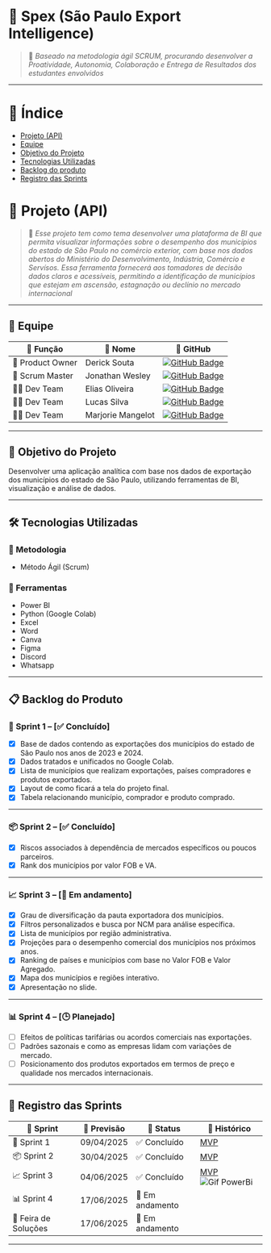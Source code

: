 # 🔧 Spex (São Paulo Export Intelligence)
> 📌 *Baseado na metodologia ágil SCRUM, procurando desenvolver a Proatividade, Autonomia, Colaboração e Entrega de Resultados dos estudantes envolvidos*

---

# 📑 Índice
* [Projeto (API)](#-projeto-api)
* [Equipe](#-equipe)
* [Objetivo do Projeto](#-objetivo-do-projeto)
* [Tecnologias Utilizadas](#%EF%B8%8F-tecnologias-utilizadas)
* [Backlog do produto](#-backlog-do-produto)
* [Registro das Sprints](#-registro-das-sprints)

# 🚀 Projeto (API) 
> 📌 *Esse projeto tem como tema desenvolver uma plataforma de BI que permita visualizar informações sobre o desempenho dos municípios do estado de São Paulo no comércio exterior, com base nos dados abertos do Ministério do Desenvolvimento, Indústria, Comércio e Servísos. Essa ferramenta fornecerá aos tomadores de decisão dados claros e acessíveis, permitindo a identificação de municípios que estejam em ascensão, estagnação ou declínio no mercado internacional*

---

## 👥 Equipe

| 💼 Função        | 👤 Nome               | 🔗 GitHub |
|------------------|----------------------|------------------------------------------------------------------|
| 🧭 Product Owner | Derick Souta         | [![GitHub Badge](https://img.shields.io/badge/GitHub-111217?style=flat-square&logo=github&logoColor=white)](https://github.com/DerickSouta) |
| 🧩 Scrum Master  | Jonathan Wesley      | [![GitHub Badge](https://img.shields.io/badge/GitHub-111217?style=flat-square&logo=github&logoColor=white)](https://github.com/JonathanWesleyFS) |
| 👨‍💻 Dev Team     | Elias Oliveira       | [![GitHub Badge](https://img.shields.io/badge/GitHub-111217?style=flat-square&logo=github&logoColor=white)](https://github.com/Oliveira835) |
| 👨‍💻 Dev Team     | Lucas Silva          | [![GitHub Badge](https://img.shields.io/badge/GitHub-111217?style=flat-square&logo=github&logoColor=white)](https://github.com/LucasSilva59) |
| 👩‍💻 Dev Team     | Marjorie Mangelot    | [![GitHub Badge](https://img.shields.io/badge/GitHub-111217?style=flat-square&logo=github&logoColor=white)](https://github.com/MarjorieMangelot) |

---

## 🎯 Objetivo do Projeto

Desenvolver uma aplicação analítica com base nos dados de exportação dos municípios do estado de São Paulo, utilizando ferramentas de BI, visualização e análise de dados.

---

## 🛠️ Tecnologias Utilizadas

### 📌 Metodologia
- Método Ágil (Scrum)

### 🧰 Ferramentas
- Power BI
- Python (Google Colab)
- Excel
- Word
- Canva
- Figma
- Discord
- Whatsapp

---

## 📋 Backlog do Produto

### 🏁 Sprint 1 – [✅ Concluído]
- [x] Base de dados contendo as exportações dos municípios do estado de São Paulo nos anos de 2023 e 2024.
- [x] Dados tratados e unificados no Google Colab.
- [x] Lista de municípios que realizam exportações, países compradores e produtos exportados.
- [x] Layout de como ficará a tela do projeto final.
- [x] Tabela relacionando município, comprador e produto comprado.

---

### 📦 Sprint 2 – [✅ Concluído]
- [x] Riscos associados à dependência de mercados específicos ou poucos parceiros.
- [x] Rank dos municípios por valor FOB e VA.

---

### 📈 Sprint 3 – [🔄 Em andamento]
- [x] Grau de diversificação da pauta exportadora dos municípios.
- [x] Filtros personalizados e busca por NCM para análise específica.
- [x] Lista de municípios por região administrativa.
- [x] Projeções para o desempenho comercial dos municípios nos próximos anos.
- [x] Ranking de países e municípios com base no Valor FOB e Valor Agregado.
- [x] Mapa dos municípios e regiões interativo.
- [x] Apresentação no slide.
---

### 📊 Sprint 4 – [🕒 Planejado]
- [ ] Efeitos de políticas tarifárias ou acordos comerciais nas exportações.
- [ ] Padrões sazonais e como as empresas lidam com variações de mercado.
- [ ] Posicionamento dos produtos exportados em termos de preço e qualidade nos mercados internacionais. 
---

## 📅 Registro das Sprints

| 🚚 Sprint              | 📆 Previsão   | 📌 Status | 📝 Histórico |
|---------------------|---------------|-----------|----------------|
| 🏁 Sprint 1            | 09/04/2025     | ✅ Concluído | [MVP](https://colab.research.google.com/drive/1AfKBgg5_sqDhH-rbfQ9lODmkrxZxMGIh) |
| 📦 Sprint 2            | 30/04/2025     | ✅ Concluído | [MVP](https://drive.google.com/file/d/1XMfBVbAXyNgi4J_RShvRKP8kEh7kjSZP/view?usp=drive_link) |
| 📈 Sprint 3            | 04/06/2025     | ✅ Concluído | [MVP](https://app.powerbi.com/links/vWD-uTHK1m?ctid=cf72e2bd-7a2b-4783-bdeb-39d57b07f76f&pbi_source=linkShare) ![Gif PowerBi](./Projeto-API/Gifs%20e%20Imagens/Power%20Bi.gif) |
| 📊 Sprint 4            | 17/06/2025     | 🔄 Em andamento | |
| 🎪 Feira de Soluções | 17/06/2025     | 🔄 Em andamento | |

---
